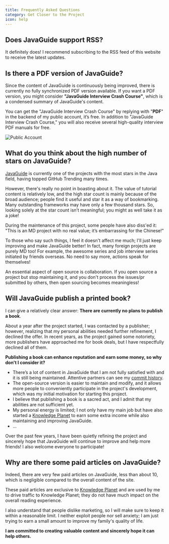 ```yaml
---
title: Frequently Asked Questions
category: Get Closer to the Project
icon: help
---
```


## Does JavaGuide support RSS?

It definitely does! I recommend subscribing to the RSS feed of this website to receive the latest updates.

## Is there a PDF version of JavaGuide?

Since the content of JavaGuide is continuously being improved, there is currently no fully synchronized PDF version available. If you want a PDF version, you might consider **"JavaGuide Interview Crash Course"**, which is a condensed summary of JavaGuide's content.

You can get the "JavaGuide Interview Crash Course" by replying with "**PDF**" in the backend of my public account, it’s free. In addition to "JavaGuide Interview Crash Course," you will also receive several high-quality interview PDF manuals for free.

![Public Account](https://oss.javaguide.cn/github/javaguide/gongzhonghaoxuanchuan.png)

## What do you think about the high number of stars on JavaGuide?

[JavaGuide](https://github.com/Snailclimb) is currently one of the projects with the most stars in the Java field, having topped GitHub Trending many times.

However, there's really no point in boasting about it. The value of tutorial content is relatively low, and the high star count is mainly because of the broad audience; people find it useful and star it as a way of bookmarking. Many outstanding frameworks may have only a few thousand stars. So, looking solely at the star count isn’t meaningful; you might as well take it as a joke!

During the maintenance of this project, some people have also diss'ed it: "This is an MD project with no real value; it’s embarrassing for the Chinese!"

To those who say such things, I feel it doesn't affect me much; I'll just keep improving and make JavaGuide better! In fact, many foreign projects are purely MD too! For example, the awesome series and job interview series initiated by friends overseas. No need to say more, actions speak for themselves!

An essential aspect of open source is collaboration. If you open source a project but stop maintaining it, and you don't process the issues/pr submitted by others, then open sourcing becomes meaningless!

## Will JavaGuide publish a printed book?

I can give a relatively clear answer: **There are currently no plans to publish a book**.

About a year after the project started, I was contacted by a publisher; however, realizing that my personal abilities needed further refinement, I declined the offer. In recent years, as the project gained some notoriety, more publishers have approached me for book deals, but I have respectfully declined all of them.

**Publishing a book can enhance reputation and earn some money, so why don't I consider it?**

- There’s a lot of content in JavaGuide that I am not fully satisfied with and it is still being maintained. Attentive partners can see my [commit history](https://github.com/Snailclimb/JavaGuide/commits/main).
- The open-source version is easier to maintain and modify, and it allows more people to conveniently participate in the project's development, which was my initial motivation for starting this project.
- I believe that publishing a book is a sacred act, and I admit that my abilities are not sufficient yet.
- My personal energy is limited; I not only have my main job but have also started a [Knowledge Planet](https://javaguide.cn/about-the-author/zhishixingqiu-two-years.html) to earn some extra income while also maintaining and improving JavaGuide.
- …

Over the past few years, I have been quietly refining the project and sincerely hope that JavaGuide will continue to improve and help more friends! I also welcome everyone to participate!

## Why are there some paid articles on JavaGuide?

Indeed, there are very few paid articles on JavaGuide, less than about 10, which is negligible compared to the overall content of the site.

These paid articles are exclusive to [Knowledge Planet](https://javaguide.cn/about-the-author/zhishixingqiu-two-years.html) and are used by me to drive traffic to Knowledge Planet; they do not have much impact on the overall reading experience.

I also understand that people dislike marketing, so I will make sure to keep it within a reasonable limit. I neither exploit people nor sell anxiety; I am just trying to earn a small amount to improve my family's quality of life.

**I am committed to creating valuable content and sincerely hope it can help others.**
